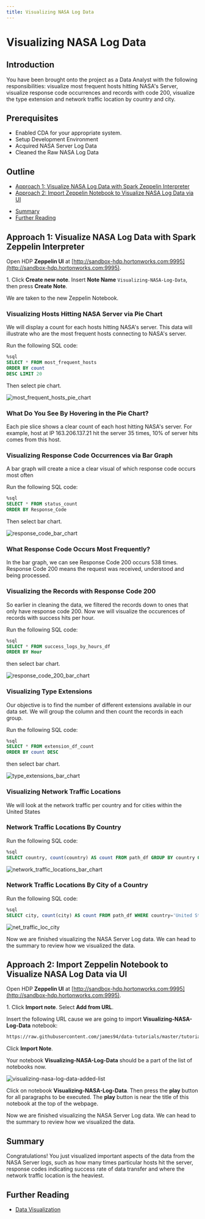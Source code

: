 ```yaml
---
title: Visualizing NASA Log Data
---
```


# Visualizing NASA Log Data

## Introduction

You have been brought onto the project as a Data Analyst with the following responsibilities: visualize most frequent hosts hitting NASA's Server, visualize response code occurrences and records with code 200, visualize the type extension and network traffic location by country and city.

## Prerequisites

- Enabled CDA for your appropriate system.
- Setup Development Environment
- Acquired NASA Server Log Data
- Cleaned the Raw NASA Log Data

## Outline

- [Approach 1: Visualize NASA Log Data with Spark Zeppelin Interpreter](#approach-1-visualize-nasa-log-data-with-spark-zeppelin-interpreter)
- [Approach 2: Import Zeppelin Notebook to Visualize NASA Log Data via UI](#approach-2-import-zeppelin-notebook-to-visualize-nasa-log-data-via-ui)
<!-- - [Approach 3: Auto Deploy Zeppelin Notebook to Visualize NASA Log Data via Script](#approach-3-auto-deploy-zeppelin-notebook-to-visualize-nasa-log-data-via-script) -->
- [Summary](#summary)
- [Further Reading](#further-reading)


## Approach 1: Visualize NASA Log Data with Spark Zeppelin Interpreter

Open HDP **Zeppelin UI** at [http://sandbox-hdp.hortonworks.com:9995](http://sandbox-hdp.hortonworks.com:9995).

1\. Click **Create new note**. Insert **Note Name** `Visualizing-NASA-Log-Data`, then press **Create Note**.

We are taken to the new Zeppelin Notebook.

### Visualizing Hosts Hitting NASA Server via Pie Chart

We will display a count for each hosts hitting NASA's server.
This data will illustrate who are the most frequent hosts connecting to NASA's server.

Run the following SQL code:

~~~sql
%sql
SELECT * FROM most_frequent_hosts
ORDER BY count
DESC LIMIT 20
~~~

Then select pie chart.

![most_frequent_hosts_pie_chart](assets/images/visualizing-nasa-log-data/most_frequent_hosts_pie_chart.jpg)

### What Do You See By Hovering in the Pie Chart?

Each pie slice shows a clear count of each host hitting NASA's server. For example,
host at IP 163.206.137.21 hit the server 35 times, 10% of server hits comes from this host.

### Visualizing Response Code Occurrences via Bar Graph

A bar graph will create a nice a clear visual of which response code occurs most often

Run the following SQL code:

~~~sql
%sql
SELECT * FROM status_count
ORDER BY Response_Code
~~~

Then select bar chart.

![response_code_bar_chart](assets/images/visualizing-nasa-log-data/response_code_bar_chart.jpg)

### What Response Code Occurs Most Frequently?

In the bar graph, we can see Response Code 200 occurs 538 times. Response Code 200
means the request was received, understood and being processed.

### Visualizing the Records with Response Code 200

So earlier in cleaning the data, we filtered the records down to ones that only have response code 200.
Now we will visualize the occurences of records with success hits per hour.

Run the following SQL code:

~~~sql
%sql
SELECT * FROM success_logs_by_hours_df
ORDER BY Hour
~~~

then select bar chart.

![response_code_200_bar_chart](assets/images/visualizing-nasa-log-data/response_code_200_bar_chart.jpg)

### Visualizing Type Extensions

Our objective is to find the number of different extensions available in our data set.
We will group the column and then count the records in each group.

Run the following SQL code:

~~~sql
%sql
SELECT * FROM extension_df_count
ORDER BY count DESC
~~~

then select bar chart.

![type_extensions_bar_chart](assets/images/visualizing-nasa-log-data/type_extensions_bar_chart.jpg)


### Visualizing Network Traffic Locations

We will look at the network traffic per country and for cities within the United States

### Network Traffic Locations By Country

Run the following SQL code:

~~~sql
%sql
SELECT country, count(country) AS count FROM path_df GROUP BY country ORDER BY count
~~~

![network_traffic_locations_bar_chart](assets/images/visualizing-nasa-log-data/network_traffic_locations_bar_chart.jpg)

### Network Traffic Locations By City of a Country

Run the following SQL code:

~~~sql
%sql
SELECT city, count(city) AS count FROM path_df WHERE country='United States' GROUP BY city ORDER BY count
~~~

![net_traffic_loc_city](assets/images/visualizing-nasa-log-data/net_traffic_loc_city.jpg)

Now we are finished visualizing the NASA Server Log data. We can head to the summary to review how we visualized the data.

## Approach 2: Import Zeppelin Notebook to Visualize NASA Log Data via UI

Open HDP **Zeppelin UI** at [http://sandbox-hdp.hortonworks.com:9995](http://sandbox-hdp.hortonworks.com:9995).

1\. Click **Import note**. Select **Add from URL**.

Insert the following URL cause we are going to import **Visualizing-NASA-Log-Data** notebook:

~~~bash
https://raw.githubusercontent.com/james94/data-tutorials/master/tutorials/cda/building-a-server-log-analysis-application/application/development/zeppelin-notebook/Visualizing-NASA-Log-Data.json
~~~

Click **Import Note**.

Your notebook **Visualizing-NASA-Log-Data** should be a part of the list of notebooks now.

![visualizing-nasa-log-data-added-list](assets/images/visualizing-nasa-log-data/visualizing-nasa-log-data-added-list.jpg)

Click on notebook **Visualizing-NASA-Log-Data**. Then press the **play** button for all paragraphs to be executed. The **play** button is near the title of this notebook at the top of the webpage.

Now we are finished visualizing the NASA Server Log data. We can head to the summary to review how we visualized the data.


<!--
## Approach 3: Auto Deploy Zeppelin Notebook to Visualize NASA Log Data via Script

Open HDP **sandbox web shell client** at [http://sandbox-hdp.hortonworks.com:4200](http://sandbox-hdp.hortonworks.com:4200).

We will use the Zeppelin REST Call API to import a notebook that uses SparkSQL to analyze NASA's server logs for possible breaches.

~~~bash
NOTEBOOK_NAME="Visualizing-NASA-Log-Data"
wget https://github.com/james94/data-tutorials/raw/master/tutorials/cda/building-a-server-log-analysis-application/application/development/shell/zeppelin-auto-deploy.sh
bash zeppelin-auto-deploy.sh $NOTEBOOK_NAME
~~~

-->

## Summary

Congratulations! You just visualized important aspects of the data from the NASA Server logs, such as how many times particular hosts hit the server, response codes indicating success rate of data transfer and where the network traffic location is the heaviest.

## Further Reading

- [Data Visualization](https://en.wikipedia.org/wiki/Data_visualization)
